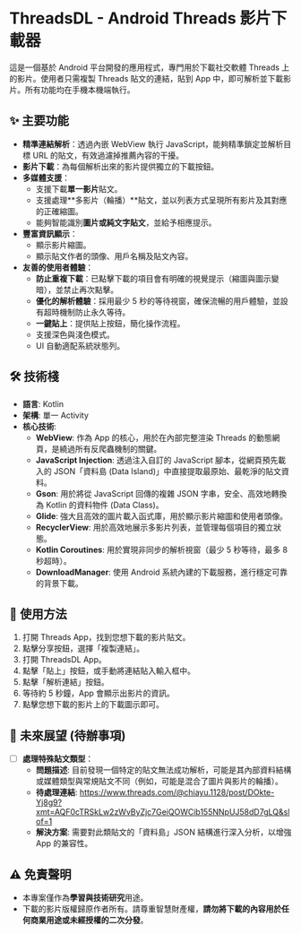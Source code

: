 # ThreadsDL - Android Threads 影片下載器

這是一個基於 Android 平台開發的應用程式，專門用於下載社交軟體 Threads 上的影片。使用者只需複製 Threads 貼文的連結，貼到 App 中，即可解析並下載影片。所有功能均在手機本機端執行。

## ✨ 主要功能

- **精準連結解析**：透過內嵌 WebView 執行 JavaScript，能夠精準鎖定並解析目標 URL 的貼文，有效過濾掉推薦內容的干擾。
- **影片下載**：為每個解析出來的影片提供獨立的下載按鈕。
- **多媒體支援**：
  - 支援下載**單一影片**貼文。
  - 支援處理**多影片（輪播）**貼文，並以列表方式呈現所有影片及其對應的正確縮圖。
  - 能夠智能識別**圖片或純文字貼文**，並給予相應提示。
- **豐富資訊顯示**：
  - 顯示影片縮圖。
  - 顯示貼文作者的頭像、用戶名稱及貼文內容。
- **友善的使用者體驗**：
  - **防止重複下載**：已點擊下載的項目會有明確的視覺提示（縮圖與圖示變暗），並禁止再次點擊。
  - **優化的解析體驗**：採用最少 5 秒的等待視窗，確保流暢的用戶體驗，並設有超時機制防止永久等待。
  - **一鍵貼上**：提供貼上按鈕，簡化操作流程。
  - 支援深色與淺色模式。
  - UI 自動適配系統狀態列。

## 🛠️ 技術棧

- **語言**: Kotlin
- **架構**: 單一 Activity
- **核心技術**:
  - **WebView**: 作為 App 的核心，用於在內部完整渲染 Threads 的動態網頁，是繞過所有反爬蟲機制的關鍵。
  - **JavaScript Injection**: 透過注入自訂的 JavaScript 腳本，從網頁預先載入的 JSON「資料島 (Data Island)」中直接提取最原始、最乾淨的貼文資料。
  - **Gson**: 用於將從 JavaScript 回傳的複雜 JSON 字串，安全、高效地轉換為 Kotlin 的資料物件 (Data Class)。
  - **Glide**: 強大且高效的圖片載入函式庫，用於顯示影片縮圖和使用者頭像。
  - **RecyclerView**: 用於高效地展示多影片列表，並管理每個項目的獨立狀態。
  - **Kotlin Coroutines**: 用於實現非同步的解析視窗（最少 5 秒等待，最多 8 秒超時）。
  - **DownloadManager**: 使用 Android 系統內建的下載服務，進行穩定可靠的背景下載。

## 📝 使用方法

1.  打開 Threads App，找到您想下載的影片貼文。
2.  點擊分享按鈕，選擇「複製連結」。
3.  打開 ThreadsDL App。
4.  點擊「貼上」按鈕，或手動將連結貼入輸入框中。
5.  點擊「解析連結」按鈕。
6.  等待約 5 秒鐘，App 會顯示出影片的資訊。
7.  點擊您想下載的影片上的下載圖示即可。

## 🚀 未來展望 (待辦事項)

- [ ] **處理特殊貼文類型**：
  - **問題描述**: 目前發現一個特定的貼文無法成功解析，可能是其內部資料結構或媒體類型與常規貼文不同（例如，可能是混合了圖片與影片的輪播）。
  - **待處理連結**: https://www.threads.com/@chiayu.1128/post/DOkte-Yj8g9?xmt=AQF0cTRSkLw2zWvByZjc7GeiQOWCib155NNpUJ58dD7gLQ&slof=1
  - **解決方案**: 需要對此類貼文的「資料島」JSON 結構進行深入分析，以增強 App 的兼容性。

## ⚠️ 免責聲明

- 本專案僅作為**學習與技術研究**用途。
- 下載的影片版權歸原作者所有。請尊重智慧財產權，**請勿將下載的內容用於任何商業用途或未經授權的二次分發**。